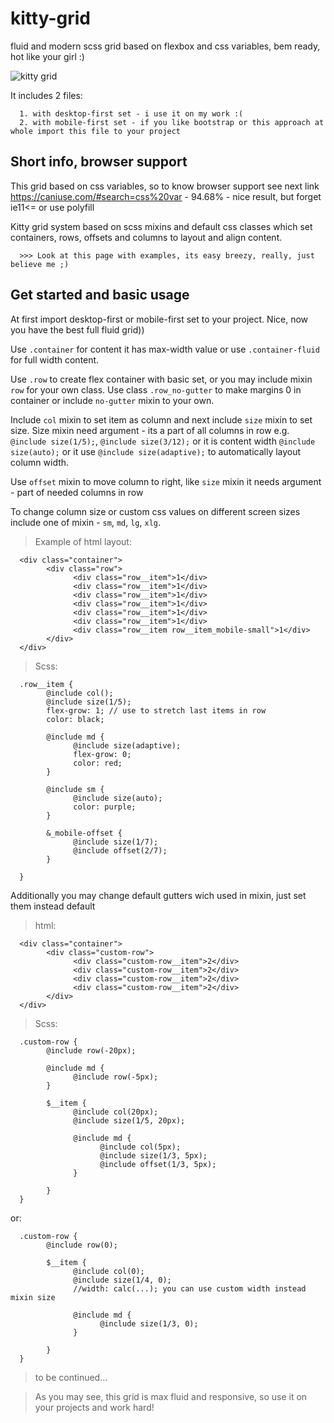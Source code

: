 # kitty-grid
fluid and modern scss grid based on flexbox and css variables, bem ready, hot like your girl :)

![kitty grid](https://chpic.su/_data/stickers/k/kocheng/kocheng_036.webp)

It includes 2 files:

      1. with desktop-first set - i use it on my work :(
      2. with mobile-first set - if you like bootstrap or this approach at whole import this file to your project

## Short info, browser support
This grid based on css variables, so to know browser support see next link https://caniuse.com/#search=css%20var - 94.68% - nice result, but forget ie11<= or use polyfill

Kitty grid system based on scss mixins and default css classes which set containers, rows, offsets and columns to layout and align content.

      >>> Look at this page with examples, its easy breezy, really, just believe me ;)

## Get started and basic usage
At first import desktop-first or mobile-first set to your project. Nice, now you have the best full fluid grid))

Use `.container` for content it has max-width value or use `.container-fluid` for full width content.

Use `.row` to create flex container with basic set, or you may include mixin `row` for your own class. Use class `.row_no-gutter` to make margins 0 in container or include `no-gutter` mixin to your own.

Include `col` mixin to set item as column and next include `size` mixin to set size. Size mixin need argument - its a part of all columns in row e.g. `@include size(1/5);`, `@include size(3/12);`  or it is content width `@include size(auto);` or it use `@include size(adaptive);` to  automatically layout column width.

Use `offset` mixin to move column to right, like `size` mixin it needs argument - part of needed columns in row

To change column size or custom css values on different screen sizes include one of mixin - `sm`, `md`, `lg`, `xlg`.

> Example of html layout:

      <div class="container">
            <div class="row">
                  <div class="row__item">1</div>
                  <div class="row__item">1</div>
                  <div class="row__item">1</div>
                  <div class="row__item">1</div>
                  <div class="row__item">1</div>
                  <div class="row__item">1</div>
                  <div class="row__item row__item_mobile-small">1</div>
            </div>
      </div>
      
> Scss:

      .row__item {
            @include col();
            @include size(1/5);
            flex-grow: 1; // use to stretch last items in row
            color: black;
            
            @include md {
                  @include size(adaptive);
                  flex-grow: 0;
                  color: red;
            }
            
            @include sm {
                  @include size(auto);
                  color: purple;
            }
            
            &_mobile-offset {
                  @include size(1/7);
                  @include offset(2/7);
            }
            
      }
      
Additionally you may change default gutters wich used in mixin, just set them instead default

> html:

      <div class="container">
            <div class="custom-row">
                  <div class="custom-row__item">2</div>
                  <div class="custom-row__item">2</div>
                  <div class="custom-row__item">2</div>
                  <div class="custom-row__item">2</div>
            </div>
      </div>
      
> Scss:

      .custom-row {
            @include row(-20px);
      
            @include md {
                  @include row(-5px);
            }
      
            $__item {
                  @include col(20px);
                  @include size(1/5, 20px);

                  @include md {
                        @include col(5px);
                        @include size(1/3, 5px);
                        @include offset(1/3, 5px);
                  }

            }
      }
      
or:

      .custom-row {
            @include row(0);
      
            $__item {
                  @include col(0);
                  @include size(1/4, 0);
                  //width: calc(...); you can use custom width instead mixin size

                  @include md {
                        @include size(1/3, 0);
                  }

            }
      }
      
> to be continued...
      
 > As you may see, this grid is max fluid and responsive, so use it on your projects and work hard!

